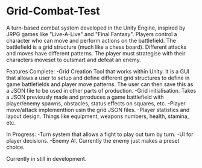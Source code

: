 # Grid-Combat-Test
A turn-based combat system developed in the Unity Engine, inspired by JRPG games like "Live-A-Live" and "Final Fantasy". Players control a character who can move and perform actions on the battlefield. The battlefield is a grid structure (much like a chess board). Different attacks and moves have different patterns. The player must strategise with their characters moveset to outsmart and defeat an enemy. 

Features Complete:
-Grid Creation Tool that works within Unity. It is a GUI that allows a user to setup and define different grid structures to define in game battlefields and player move patterns. The user can then save this as a JSON file to be used in other parts of production.
-Grid initialisation. Takes a JSON previously made and prroduces a game battlefield with player/enemy spawns, obstacles, status effects on squares, etc.
-Player move/attack implementtion usin the grid JSON files.
-Player statistics and layout design. Things like equipment, weapons numbers, health, stamina, etc.

In Progress:
-Turn system that allows a fight to play out turn by turn.
-UI for player decisions.
-Enemy AI. Currently the enemy just makes a preset choice.

Currently in still in development.
